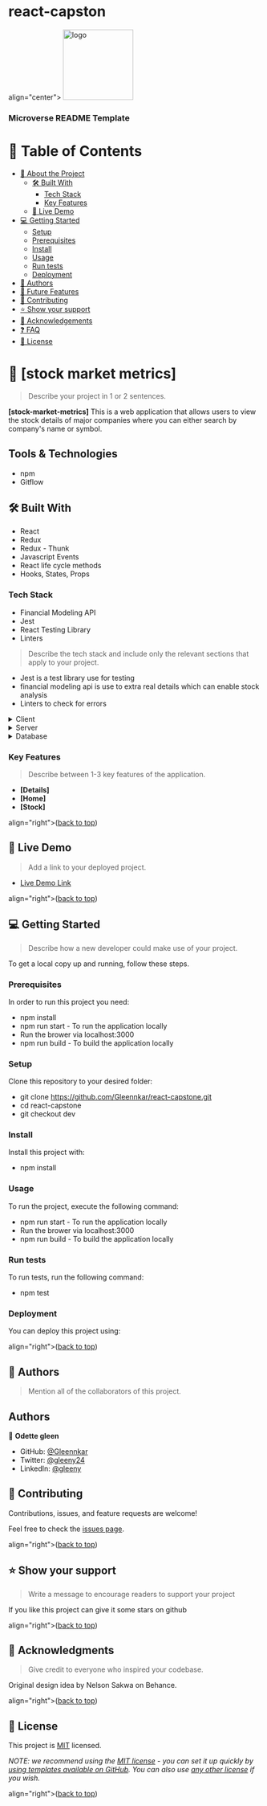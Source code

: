 # react-capston

<a name="readme-top"></a>

<div> align="center">

  <img src="murple_logo.png" alt="logo" width="140"  height="auto" />
  <br/>

  <h3><b>Microverse README Template</b></h3>

</div>

<!-- TABLE OF CONTENTS -->

# 📗 Table of Contents

- [📖 About the Project](#about-project)
  - [🛠 Built With](#built-with)
    - [Tech Stack](#tech-stack)
    - [Key Features](#key-features)
  - [🚀 Live Demo](#live-demo)
- [💻 Getting Started](#getting-started)
  - [Setup](#setup)
  - [Prerequisites](#prerequisites)
  - [Install](#install)
  - [Usage](#usage)
  - [Run tests](#run-tests)
  - [Deployment](#triangular_flag_on_post-deployment)
- [👥 Authors](#authors)
- [🔭 Future Features](#future-features)
- [🤝 Contributing](#contributing)
- [⭐️ Show your support](#support)
- [🙏 Acknowledgements](#acknowledgements)
- [❓ FAQ](#faq)
- [📝 License](#license)

<!-- PROJECT DESCRIPTION -->

# 📖 [stock market metrics] <a name="about-project"></a>

> Describe your project in 1 or 2 sentences.

**[stock-market-metrics]** This is a web application that allows users to view the stock details of major companies where you can either search by company's name or symbol.

## Tools & Technologies
- npm
- Gitflow

## 🛠 Built With <a name="built-with"></a>

- React
- Redux
- Redux - Thunk
- Javascript Events
- React life cycle methods
- Hooks, States, Props

### Tech Stack <a name="tech-stack"></a>
- Financial Modeling API
- Jest
- React Testing Library
- Linters

> Describe the tech stack and include only the relevant sections that apply to your project.

- Jest is a test library use for testing
- financial modeling api is use to extra real details which can enable stock analysis
- Linters to check for errors

<details>
  <summary>Client</summary>
  <ul>
    <li><a href="https://reactjs.org/">React.js</a></li>
  </ul>
</details>

<details>
  <summary>Server</summary>
  <ul>
    <li><a href="https://expressjs.com/">Express.js</a></li>
  </ul>
</details>

<details>
<summary>Database</summary>
  <ul>
    <li><a href="https://www.postgresql.org/">PostgreSQL</a></li>
  </ul>
</details>

<!-- Features -->

### Key Features <a name="key-features"></a>

> Describe between 1-3 key features of the application.

- **[Details]**
- **[Home]**
- **[Stock]**

<p> align="right">(<a href="#readme-top">back to top</a>)</p>

<!-- LIVE DEMO -->

## 🚀 Live Demo <a name="live-demo"></a>

> Add a link to your deployed project.

- [Live Demo Link](https://super-manatee-13c6a9.netlify.app/)

<p> align="right">(<a href="#readme-top">back to top</a>)</p>

<!-- GETTING STARTED -->

## 💻 Getting Started <a name="getting-started"></a>

> Describe how a new developer could make use of your project.

To get a local copy up and running, follow these steps.

### Prerequisites

In order to run this project you need:

 - npm install
- npm run start - To run the application locally
- Run the brower via localhost:3000
- npm run build - To build the application locally

### Setup

Clone this repository to your desired folder:

- git clone https://github.com/Gleennkar/react-capstone.git
- cd react-capstone
- git checkout dev

### Install

Install this project with:

 - npm install

### Usage

To run the project, execute the following command:
 - npm run start - To run the application locally
- Run the brower via localhost:3000
- npm run build - To build the application locally



### Run tests

To run tests, run the following command:

- npm test

### Deployment

You can deploy this project using:


<p> align="right">(<a href="#readme-top">back to top</a>)</p>



## 👥 Authors <a name="authors"></a>

> Mention all of the collaborators of this project.


## Authors

👤 **Odette gleen**

- GitHub: [@Gleennkar](https://github.com/Gleennkar)
- Twitter: [@gleeny24](https://twitter.com/twitterhandle)
- LinkedIn: [@gleeny](https://www.linkedin.com/in/gleeny-nkar-aa3917182)


<!-- CONTRIBUTING -->

## 🤝 Contributing <a name="contributing"></a>

Contributions, issues, and feature requests are welcome!

Feel free to check the [issues page]().

<p> align="right">(<a href="#readme-top">back to top</a>)</p>

<!-- SUPPORT -->

## ⭐️ Show your support <a name="support"></a>

> Write a message to encourage readers to support your project

If you like this project can give it some stars on github

<p> align="right">(<a href="#readme-top">back to top</a>)</p>

<!-- ACKNOWLEDGEMENTS -->

## 🙏 Acknowledgments <a name="acknowledgements"></a>

> Give credit to everyone who inspired your codebase.

Original design idea by Nelson Sakwa on Behance.

<p> align="right">(<a href="#readme-top">back to top</a>)</p>

<!-- LICENSE -->

## 📝 License <a name="license"></a>

This project is [MIT](./LICENSE) licensed.

_NOTE: we recommend using the [MIT license](https://choosealicense.com/licenses/mit/) - you can set it up quickly by [using templates available on GitHub](https://docs.github.com/en/communities/setting-up-your-project-for-healthy-contributions/adding-a-license-to-a-repository). You can also use [any other license](https://choosealicense.com/licenses/) if you wish._

<p> align="right">(<a href="#readme-top">back to top</a>)</p>

